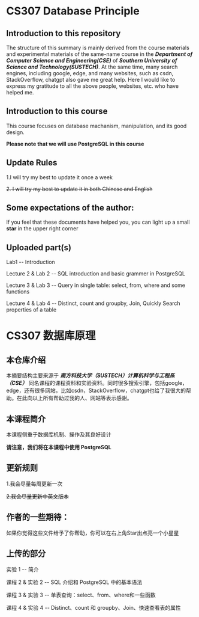 # CS307 Database Principle

## Introduction to this repository

The structure of this summary is mainly derived from the course materials and experimental materials of the same-name course in the ***Department of Computer Science and Engineering(CSE)*** of ***Southern University of Science and Technology(SUSTECH)***. At the same time, many search engines, including google, edge, and many websites, such as csdn, StackOverflow, chatgpt also gave me great help. Here I would like to express my gratitude to all the above people, websites, etc. who have helped me.


## Introduction to this course

This course focuses on database machanism, manipulation, and its good design.

**Please note that we will use PostgreSQL in this course**

## Update Rules

1.I will try my best to update it once a week

~~2. I will try my best to update it in both Chinese and English~~

## Some expectations of the author:

If you feel that these documents have helped you, you can light up a small **star** in the upper right corner

## Uploaded part(s)

Lab1 -- Introduction

Lecture 2 & Lab 2 -- SQL introduction and basic grammer in PostgreSQL

Lecture 3 & Lab 3 -- Query in single table: select, from, where and some functions

Lecture 4 & Lab 4 -- Distinct, count and groupby, Join, Quickly Search properties of a table





# CS307 数据库原理

## 本仓库介绍

本摘要结构主要来源于 ***南方科技大学（SUSTECH）计算机科学与工程系（CSE）*** 同名课程的课程资料和实验资料。同时很多搜索引擎，包括google，edge，还有很多网站，比如csdn，StackOverflow，chatgpt也给了我很大的帮助。在此向以上所有帮助过我的人、网站等表示感谢。

## 本课程简介

本课程侧重于数据库机制、操作及其良好设计

**请注意，我们将在本课程中使用 PostgreSQL**

## 更新规则

1.我会尽量每周更新一次

~~2.我会尽量更新中英文版本~~

## 作者的一些期待：

如果你觉得这些文件给予了你帮助，你可以在右上角Star出点亮一个小星星

## 上传的部分

实验 1 -- 简介

课程 2 & 实验 2 -- SQL 介绍和 PostgreSQL 中的基本语法

课程 3 & 实验 3 -- 单表查询：select、from、where和一些函数

课程 4 & 实验 4 -- Distinct、count 和 groupby、Join、快速查看表的属性
